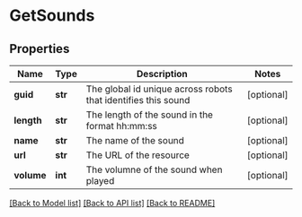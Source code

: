 # GetSounds

## Properties
Name | Type | Description | Notes
------------ | ------------- | ------------- | -------------
**guid** | **str** | The global id unique across robots that identifies this sound | [optional] 
**length** | **str** | The length of the sound in the format hh:mm:ss | [optional] 
**name** | **str** | The name of the sound | [optional] 
**url** | **str** | The URL of the resource | [optional] 
**volume** | **int** | The volumne of the sound when played | [optional] 

[[Back to Model list]](../README.md#documentation-for-models) [[Back to API list]](../README.md#documentation-for-api-endpoints) [[Back to README]](../README.md)


